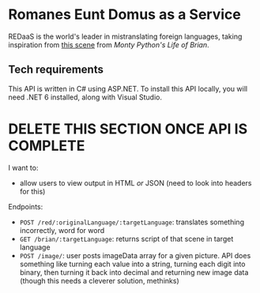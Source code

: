 # Romanes Eunt Domus as a Service

REDaaS is the world's leader in mistranslating foreign languages, taking inspiration from [this scene](https://www.youtube.com/watch?v=IIAdHEwiAy8) from _Monty Python's Life of Brian_.

## Tech requirements

This API is written in C# using ASP.NET. To install this API locally, you will need .NET 6 installed, along with Visual Studio.

<!-- mention API key and other details related to Yandex API -->

# DELETE THIS SECTION ONCE API IS COMPLETE

I want to:

- allow users to view output in HTML _or_ JSON (need to look into headers for this)

Endpoints:

- `POST /red/:originalLanguage/:targetLanguage`: translates something incorrectly, word for word
- `GET /brian/:targetLanguage`: returns script of that scene in target language
- `POST /image/`: user posts imageData array for a given picture. API does something like turning each value into a string, turning each digit into binary, then turning it back into decimal and returning new image data (though this needs a cleverer solution, methinks)
